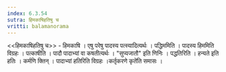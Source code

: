 ```yaml
---
index: 6.3.54
sutra: हिमकाषिहतिषु च
vritti: balamanorama
---
```


<<हिमकाषिहतिषु च>> - हिमकाषि । एषु परेषु पादस्य पत्स्यादित्यर्थः । पद्धिममिति । पादस्य हिममिति विग्रहः । पत्काषीति । पादौ पादाभ्यां वा कषतीत्यर्थः । "सुप्यजातौ" इति णिनिः । पद्धतिरिति । हन्यते इति हतिः । कर्मणि क्तिन् । पादाभ्यां हतिरिति विग्रहः ।कर्तृकरणे कृते॑ति समासः । 